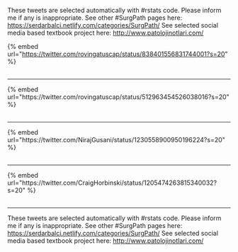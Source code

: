 

These tweets are selected automatically with #rstats code. Please inform me if any is inappropriate.
See other #SurgPath pages here: https://serdarbalci.netlify.com/categories/SurgPath/ 
See selected social media based textbook project here: http://www.patolojinotlari.com/

{% embed url="https://twitter.com/rovingatuscap/status/838401556831744001?s=20" %}<br>
<br>
<hr>
{% embed url="https://twitter.com/rovingatuscap/status/512963454526038016?s=20" %}<br>
<br>
<hr>
{% embed url="https://twitter.com/NirajGusani/status/1230558900950196224?s=20" %}<br>
<br>
<hr>
{% embed url="https://twitter.com/CraigHorbinski/status/1205474263815340032?s=20" %}<br>
<br>
<hr>


These tweets are selected automatically with #rstats code. Please inform me if any is inappropriate.
See other #SurgPath pages here: https://serdarbalci.netlify.com/categories/SurgPath/ 
See selected social media based textbook project here: http://www.patolojinotlari.com/
